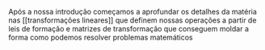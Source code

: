 Após a nossa introdução começamos a aprofundar os detalhes da matéria nas [[transformações lineares]] que definem nossas operações a partir de leis de formação e matrizes de transformação que conseguem moldar a forma como podemos resolver problemas matemáticos